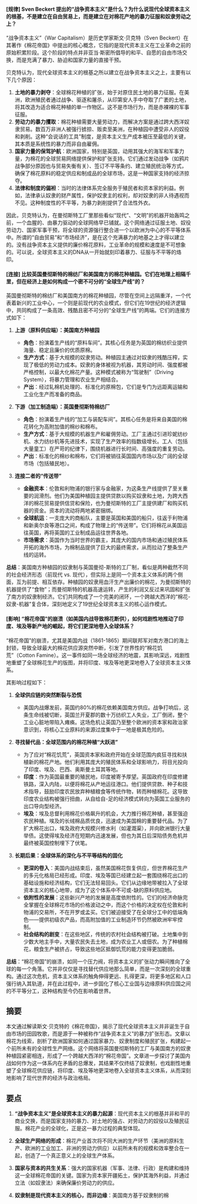 #### [规律] Sven Beckert 提出的“战争资本主义”是什么？为什么说现代全球资本主义的根基，不是建立在自由贸易上，而是建立在对棉花产地的暴力征服和奴隶劳动之上？

“战争资本主义”（War Capitalism）是历史学家斯文·贝克特（Sven Beckert）在其著作《棉花帝国》中提出的核心概念，它指的是现代资本主义在工业革命之前的原始积累阶段。这个阶段的特点并非亚当·斯密所倡导的和平、自愿的自由市场交换，而是充满了暴力、胁迫和国家力量的直接干预。

贝克特认为，现代全球资本主义的根基之所以建立在战争资本主义之上，主要有以下几个原因：

1.  **土地的暴力剥夺**：全球棉花种植的扩张，始于对原住民土地的暴力征服。在美洲，欧洲殖民者通过战争、驱逐和屠杀，从印第安人手中夺取了广袤的土地，将其改造为适合棉花种植的单一作物区。这不是市场行为，而是赤裸裸的军事征服。
2.  **劳动力的暴力攫取**：棉花种植需要大量劳动力，而解决方案是通过跨大西洋奴隶贸易。数百万非洲人被强行掳掠、贩卖至美洲，在种植园中遭受非人的奴役和剥削。这种“会说话的工具”制度，是资本主义生产成本被压至最低的关键，其本质是系统性的暴力而非自由雇佣。
3.  **国家力量的保驾护航**：欧洲国家，特别是英国，动用其强大的海军和军事力量，为棉花的全球贸易网络提供保护和扩张支持。它们通过发动战争（如鸦片战争部分原因也与贸易失衡有关）、签订不平等条约、建立殖民统治等方式，确保了棉花原料的稳定供应和制成品的全球市场，这是一种国家支持的经济掠夺。
4.  **法律和制度的偏袒**：当时的法律体系完全服务于殖民者和资本家的利益。例如，法律承认奴隶的财产属性，保护奴隶主的权利，却对奴隶的非人待遇视而不见。这种制度性的不平等，为暴力剥削提供了合法性外衣。

因此，贝克特认为，在曼彻斯特工厂里那些看似“现代”、“文明”的机器开始轰鸣之前，一个血腥的、由暴力驱动的全球网络早已铺就。这个网络通过征服土地、奴役劳动力、国家军事干预，将全球的资源强行整合进一个以欧洲为中心的不平等体系中。所谓的“自由贸易”和“市场经济”，是在这个充满暴力的地基之上才得以建立的。没有战争资本主义提供的廉价棉花原料，工业革命的规模和速度是不可想象的。可以说，全球资本主义的DNA从一开始就刻印着暴力、征服与不平等的烙印。

#### [连接] 比较英国曼彻斯特的棉纺厂和美国南方的棉花种植园。它们在地理上相隔千里，但在经济上是如何构成一个密不可分的“全球生产线”的？

英国曼彻斯特的棉纺厂和美国南方的棉花种植园，尽管在空间上远隔重洋，一个代表着新兴的工业中心，一个则是前现代的农业模式，但它们在19世纪的经济逻辑中，共同构成了一条高效、残酷且密不可分的“全球生产线”的两端。它们的连接方式如下：

1.  **上游（原料供应端）：美国南方种植园**
    *   **角色**：扮演着生产线的“原料车间”。其核心任务是为英国的棉纺织业提供海量、稳定且廉价的优质原棉。
    *   **生产方式**：基于大规模的奴隶劳动。种植园主通过对奴隶的残酷压榨，实现了极低的劳动力成本。奴隶的身体被视为机器，其劳动时间、强度都被严格控制，以最大化棉花产量。这种模式被称为“驾驶制”（Driving System），将暴力管理和农业生产相结合。
    *   **产出**：经过轧棉机处理的、标准化的原棉包，它们是专门为远距离运输和工业化生产而准备的商品。

2.  **下游（加工制造端）：英国曼彻斯特棉纺厂**
    *   **角色**：扮演着生产线的“加工与装配车间”。其核心任务是将来自美国的棉花转化为高附加值的棉纱和棉布。
    *   **生产方式**：基于大规模的机器生产和雇佣劳动。工厂主通过引进珍妮纺纱机、水力纺纱机等先进技术，实现了生产效率的指数级增长。工人（包括大量童工）在严苛的纪律下，围绕机器进行长时间、高强度的重复劳动。
    *   **产出**：标准化的棉纱和棉布，它们将被销往英国国内市场以及广阔的全球市场（包括殖民地）。

3.  **连接二者的“传送带”**
    *   **金融资本**：伦敦和利物浦的银行家与金融家，为这条生产线提供了至关重要的润滑剂。他们为美国种植园主提供贷款以购买奴隶和土地，为跨大西洋的棉花贸易提供信贷和保险，也为曼彻斯特的工厂主提供建厂和购买机器的资金。资本的流动将两地紧密捆绑。
    *   **全球航运**：一支庞大的商船队，主要是英国和美国的船只，往返于利物浦和新奥尔良等港口之间，构成了物理上的“传送带”。它们将棉花从美国运往英国，再将英国的工业制成品运往世界各地。
    *   **市场需求**：英国作为当时世界的霸主，其庞大的国内市场和通过殖民体系开拓的海外市场，为棉制品提供了巨大的最终需求，从而拉动了整条生产线的运转。

**总结**：美国南方种植园的奴隶制与英国曼彻-斯特的工厂制，看似是两种截然不同的社会经济形态（前现代 vs. 现代），但实际上是同一个资本主义体系的两个侧面，互为前提、相互依存。种植园的奴隶用血汗生产出廉价的棉花，为曼彻斯特的机器提供了“食物”；而曼彻斯特的机器高速运转，产生的利润又反过来巩固和扩张了南方的奴隶制经济。它们共同构成了一个完美的闭环，一个跨越大西洋的“棉花-奴隶-机器”复合体，深刻地定义了19世纪全球资本主义的核心运作模式。

#### [影响] “棉花帝国”的崩溃（如美国内战导致棉花断供），如何戏剧性地推动了印度、埃及等新产地的崛起，将它们更深地卷入全球体系？

“棉花帝国”的崩溃，尤其是美国内战（1861-1865）期间联邦军对南方港口的海上封锁，导致全球最大的棉花供应源突然中断，引发了世界性的“棉花饥荒”（Cotton Famine）。这一事件如同一场全球经济的地震，其影响深远，戏剧性地重塑了全球棉花生产的版图，并将印度、埃及等地更深地卷入了全球资本主义体系。

其影响过程如下：

1.  **全球供应链的突然断裂与恐慌**
    *   美国内战爆发前，英国约80%的棉花依赖美国南方供应。战争打响后，这条生命线被切断，英国兰开夏郡的数十万纺织工人失业，工厂倒闭，整个工业心脏地带陷入瘫痪。这场危机让英国乃至整个欧洲的资本家和政治家意识到，将核心工业原料的来源过度集中于一地是极其危险的。

2.  **寻找替代品：全球范围内的棉花种植“大跃进”**
    *   为了应对“棉花饥荒”，英国资本家和政府开始在全球范围内疯狂寻找和扶植新的棉花产地。他们利用其庞大的殖民体系和全球影响力，将目光投向了印度、埃及、巴西、奥斯曼土耳其等地。
    *   **印度**：作为英国最重要的殖民地，印度被寄予厚望。英国政府在印度修建铁路，深入内陆，以便将棉花从产地运往港口。他们提供贷款、种子和技术指导，鼓励印度农民放弃种植粮食等传统作物，转而种植棉花。这导致印度农业结构被强行扭曲，从自给自-足的经济模式转向为英国工业服务的出口导向型经济。
    *   **埃及**：埃及总督利用棉花价格飙升的机会，大力推行棉花种植，甚至强迫农民种植。埃及的长绒棉品质优良，迅速成为美国棉的重要替代品。为了扩大棉花出口，埃及政府大规模兴修水利（如灌溉渠），并向欧洲银行大量举债。这使得埃及经济在短期内迅速发展，但也为其日后深陷债务危机并最终被英国控制埋下了伏笔。

3.  **长期后果：全球体系的深化与不平等结构的固化**
    *   **更深的卷入**：美国内战结束后，虽然美国棉花恢复供应，但世界棉花生产的多元化格局已经形成。印度、埃及等国已经建立起一套围绕棉花出口的基础设施和经济结构，它们无法轻易回头。它们从边缘地带被拉入了全球资本主义的核心地带，成为了这个体系中不可或-缺的原料供应地。
    *   **依附性的发展**：这些新兴产地的发展是高度依附性的。它们的经济命脉完全掌握在全球棉花市场的价格波动之中，而这个价格的决定权在伦敦和利物浦的交易所，不在开罗或孟买。它们被迫接受了在全球分工中的低端角色——提供初级农产品，而高附加值的工业制造环节仍然被欧洲牢牢控制。
    *   **社会结构的剧变**：在这些地区，传统的农村社会结构被打破。土地集中到少数大地主手中，大量农民失去土地，成为农业工人或佃农。为了种植棉花，粮食生产被挤占，导致这些地区抵御饥荒的能力变得更加脆弱。

**总结**：“棉花帝国”的崩溃，如同一个压力阀，将资本主义的扩张动力瞬间推向了全球的每一个角落。它并非仅仅是寻找替代供应地那么简单，而是一次深刻的全球重构。通过这次危机，资本主义体系的触角伸得更远、扎得更深，将更多地区和人口强行纳入其轨道，并在此过程中，进一步固化了核心工业国与边缘原料供应国之间的不平等分工，这种结构至今仍在影响着世界。


## 摘要

本文通过解读斯文·贝克特的《棉花帝国》，揭示了现代全球资本主义并非诞生于自由市场的田园牧歌，而是源于一种被称作“战争资本主义”的暴力扩张形态。文章以棉花为线索，剖析了欧洲国家如何通过国家暴力、奴隶制度和殖民扩张，构建起一个前所未有的全球性生产网络。这个网络将英国曼彻斯特的工厂与美国南方的奴隶种植园紧密相连，形成了一个跨越大西洋的“棉花帝国”。文章进一步探讨了美国内战如何作为这一体系内在矛盾的总爆发，其结果不仅终结了奴隶制，也戏剧性地重塑了全球棉花供应链，将印度、埃及等地更深地卷入全球资本主义体系，从而深刻地影响了现代世界的经济与政治格局。

## 要点

1.  **“战争资本主义”是全球资本主义的暴力起源**：现代资本主义的根基并非和平的商业交换，而是国家支持的暴力、对土地的强占、对劳动力的奴役以及殖民征服。棉花产业的全球化，正是这一暴力过程的典型体现。

2.  **全球生产网络的形成**：棉花产业首次将不同大洲的生产环节（美洲的原料生产、欧洲的工业加工、非洲的劳动力供应）以前所未有的规模和效率整合在一起，创造了一个真正意义上的全球生产体系。

3.  **国家与资本的共生关系**：强大的国家机器（军事、法律、行政）是构建和维持这一全球棉花帝国的关键。国家为资本家开疆拓土，保护其海外利益，并通过立法（如奴隶法）来确保廉价劳动力的供应。

4.  **奴隶制是现代资本主义的核心，而非边缘**：美国南方基于奴隶制的棉
